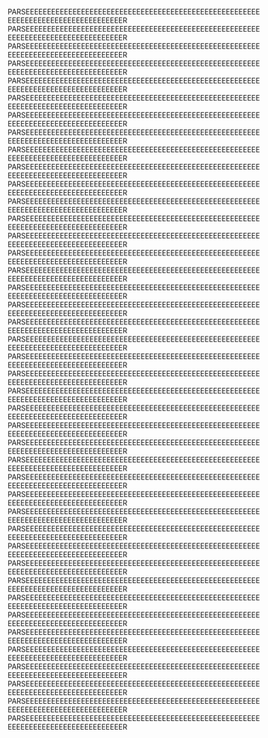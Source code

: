 PARSEEEEEEEEEEEEEEEEEEEEEEEEEEEEEEEEEEEEEEEEEEEEEEEEEEEEEEEEEEEEEEEEEEEEEEEEEEEEEEEEEER
PARSEEEEEEEEEEEEEEEEEEEEEEEEEEEEEEEEEEEEEEEEEEEEEEEEEEEEEEEEEEEEEEEEEEEEEEEEEEEEEEEEEER
PARSEEEEEEEEEEEEEEEEEEEEEEEEEEEEEEEEEEEEEEEEEEEEEEEEEEEEEEEEEEEEEEEEEEEEEEEEEEEEEEEEEER
PARSEEEEEEEEEEEEEEEEEEEEEEEEEEEEEEEEEEEEEEEEEEEEEEEEEEEEEEEEEEEEEEEEEEEEEEEEEEEEEEEEEER
PARSEEEEEEEEEEEEEEEEEEEEEEEEEEEEEEEEEEEEEEEEEEEEEEEEEEEEEEEEEEEEEEEEEEEEEEEEEEEEEEEEEER
PARSEEEEEEEEEEEEEEEEEEEEEEEEEEEEEEEEEEEEEEEEEEEEEEEEEEEEEEEEEEEEEEEEEEEEEEEEEEEEEEEEEER
PARSEEEEEEEEEEEEEEEEEEEEEEEEEEEEEEEEEEEEEEEEEEEEEEEEEEEEEEEEEEEEEEEEEEEEEEEEEEEEEEEEEER
PARSEEEEEEEEEEEEEEEEEEEEEEEEEEEEEEEEEEEEEEEEEEEEEEEEEEEEEEEEEEEEEEEEEEEEEEEEEEEEEEEEEER
PARSEEEEEEEEEEEEEEEEEEEEEEEEEEEEEEEEEEEEEEEEEEEEEEEEEEEEEEEEEEEEEEEEEEEEEEEEEEEEEEEEEER
PARSEEEEEEEEEEEEEEEEEEEEEEEEEEEEEEEEEEEEEEEEEEEEEEEEEEEEEEEEEEEEEEEEEEEEEEEEEEEEEEEEEER
PARSEEEEEEEEEEEEEEEEEEEEEEEEEEEEEEEEEEEEEEEEEEEEEEEEEEEEEEEEEEEEEEEEEEEEEEEEEEEEEEEEEER
PARSEEEEEEEEEEEEEEEEEEEEEEEEEEEEEEEEEEEEEEEEEEEEEEEEEEEEEEEEEEEEEEEEEEEEEEEEEEEEEEEEEER
PARSEEEEEEEEEEEEEEEEEEEEEEEEEEEEEEEEEEEEEEEEEEEEEEEEEEEEEEEEEEEEEEEEEEEEEEEEEEEEEEEEEER
PARSEEEEEEEEEEEEEEEEEEEEEEEEEEEEEEEEEEEEEEEEEEEEEEEEEEEEEEEEEEEEEEEEEEEEEEEEEEEEEEEEEER
PARSEEEEEEEEEEEEEEEEEEEEEEEEEEEEEEEEEEEEEEEEEEEEEEEEEEEEEEEEEEEEEEEEEEEEEEEEEEEEEEEEEER
PARSEEEEEEEEEEEEEEEEEEEEEEEEEEEEEEEEEEEEEEEEEEEEEEEEEEEEEEEEEEEEEEEEEEEEEEEEEEEEEEEEEER
PARSEEEEEEEEEEEEEEEEEEEEEEEEEEEEEEEEEEEEEEEEEEEEEEEEEEEEEEEEEEEEEEEEEEEEEEEEEEEEEEEEEER
PARSEEEEEEEEEEEEEEEEEEEEEEEEEEEEEEEEEEEEEEEEEEEEEEEEEEEEEEEEEEEEEEEEEEEEEEEEEEEEEEEEEER
PARSEEEEEEEEEEEEEEEEEEEEEEEEEEEEEEEEEEEEEEEEEEEEEEEEEEEEEEEEEEEEEEEEEEEEEEEEEEEEEEEEEER
PARSEEEEEEEEEEEEEEEEEEEEEEEEEEEEEEEEEEEEEEEEEEEEEEEEEEEEEEEEEEEEEEEEEEEEEEEEEEEEEEEEEER
PARSEEEEEEEEEEEEEEEEEEEEEEEEEEEEEEEEEEEEEEEEEEEEEEEEEEEEEEEEEEEEEEEEEEEEEEEEEEEEEEEEEER
PARSEEEEEEEEEEEEEEEEEEEEEEEEEEEEEEEEEEEEEEEEEEEEEEEEEEEEEEEEEEEEEEEEEEEEEEEEEEEEEEEEEER
PARSEEEEEEEEEEEEEEEEEEEEEEEEEEEEEEEEEEEEEEEEEEEEEEEEEEEEEEEEEEEEEEEEEEEEEEEEEEEEEEEEEER
PARSEEEEEEEEEEEEEEEEEEEEEEEEEEEEEEEEEEEEEEEEEEEEEEEEEEEEEEEEEEEEEEEEEEEEEEEEEEEEEEEEEER
PARSEEEEEEEEEEEEEEEEEEEEEEEEEEEEEEEEEEEEEEEEEEEEEEEEEEEEEEEEEEEEEEEEEEEEEEEEEEEEEEEEEER
PARSEEEEEEEEEEEEEEEEEEEEEEEEEEEEEEEEEEEEEEEEEEEEEEEEEEEEEEEEEEEEEEEEEEEEEEEEEEEEEEEEEER
PARSEEEEEEEEEEEEEEEEEEEEEEEEEEEEEEEEEEEEEEEEEEEEEEEEEEEEEEEEEEEEEEEEEEEEEEEEEEEEEEEEEER
PARSEEEEEEEEEEEEEEEEEEEEEEEEEEEEEEEEEEEEEEEEEEEEEEEEEEEEEEEEEEEEEEEEEEEEEEEEEEEEEEEEEER
PARSEEEEEEEEEEEEEEEEEEEEEEEEEEEEEEEEEEEEEEEEEEEEEEEEEEEEEEEEEEEEEEEEEEEEEEEEEEEEEEEEEER
PARSEEEEEEEEEEEEEEEEEEEEEEEEEEEEEEEEEEEEEEEEEEEEEEEEEEEEEEEEEEEEEEEEEEEEEEEEEEEEEEEEEER
PARSEEEEEEEEEEEEEEEEEEEEEEEEEEEEEEEEEEEEEEEEEEEEEEEEEEEEEEEEEEEEEEEEEEEEEEEEEEEEEEEEEER
PARSEEEEEEEEEEEEEEEEEEEEEEEEEEEEEEEEEEEEEEEEEEEEEEEEEEEEEEEEEEEEEEEEEEEEEEEEEEEEEEEEEER
PARSEEEEEEEEEEEEEEEEEEEEEEEEEEEEEEEEEEEEEEEEEEEEEEEEEEEEEEEEEEEEEEEEEEEEEEEEEEEEEEEEEER
PARSEEEEEEEEEEEEEEEEEEEEEEEEEEEEEEEEEEEEEEEEEEEEEEEEEEEEEEEEEEEEEEEEEEEEEEEEEEEEEEEEEER
PARSEEEEEEEEEEEEEEEEEEEEEEEEEEEEEEEEEEEEEEEEEEEEEEEEEEEEEEEEEEEEEEEEEEEEEEEEEEEEEEEEEER
PARSEEEEEEEEEEEEEEEEEEEEEEEEEEEEEEEEEEEEEEEEEEEEEEEEEEEEEEEEEEEEEEEEEEEEEEEEEEEEEEEEEER
PARSEEEEEEEEEEEEEEEEEEEEEEEEEEEEEEEEEEEEEEEEEEEEEEEEEEEEEEEEEEEEEEEEEEEEEEEEEEEEEEEEEER
PARSEEEEEEEEEEEEEEEEEEEEEEEEEEEEEEEEEEEEEEEEEEEEEEEEEEEEEEEEEEEEEEEEEEEEEEEEEEEEEEEEEER
PARSEEEEEEEEEEEEEEEEEEEEEEEEEEEEEEEEEEEEEEEEEEEEEEEEEEEEEEEEEEEEEEEEEEEEEEEEEEEEEEEEEER
PARSEEEEEEEEEEEEEEEEEEEEEEEEEEEEEEEEEEEEEEEEEEEEEEEEEEEEEEEEEEEEEEEEEEEEEEEEEEEEEEEEEER
PARSEEEEEEEEEEEEEEEEEEEEEEEEEEEEEEEEEEEEEEEEEEEEEEEEEEEEEEEEEEEEEEEEEEEEEEEEEEEEEEEEEER
PARSEEEEEEEEEEEEEEEEEEEEEEEEEEEEEEEEEEEEEEEEEEEEEEEEEEEEEEEEEEEEEEEEEEEEEEEEEEEEEEEEEER
